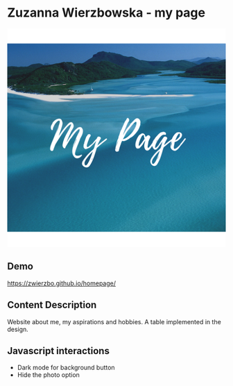 # Zuzanna Wierzbowska - my page

![Main Picture](./images/share.png)

## Demo

https://zwierzbo.github.io/homepage/

## Content Description

Website about me, my aspirations and hobbies. A table implemented in the design.

## Javascript interactions
- Dark mode for background button
- Hide the photo option

